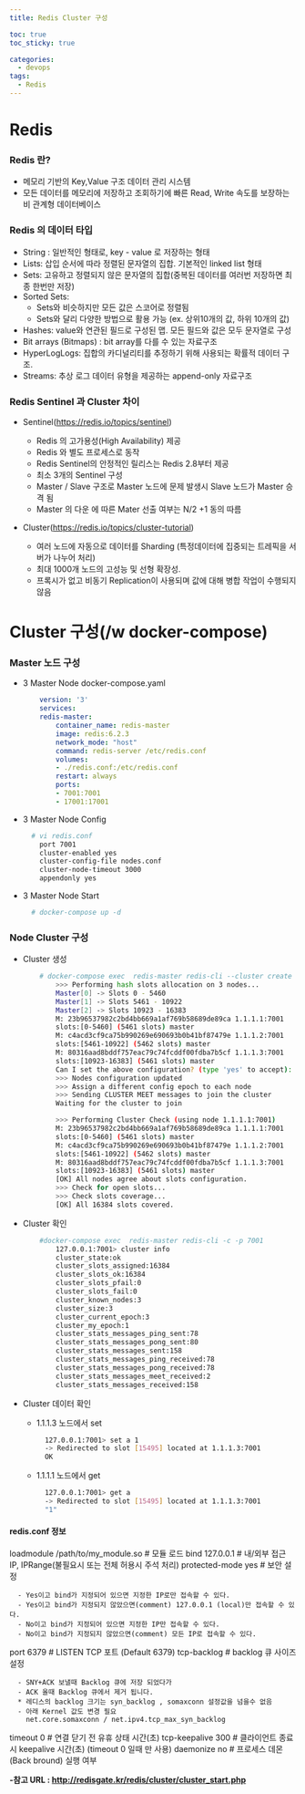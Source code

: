 ```yaml
---
title: Redis Cluster 구성

toc: true
toc_sticky: true

categories:
  - devops
tags:
  - Redis
---
```


# Redis

### Redis 란?

  - 메모리 기반의 Key,Value 구조 데이터 관리 시스템
  - 모든 데이터를 메모리에 저장하고 조회하기에 빠른 Read, Write 속도를 보장하는 비 관계형 데이터베이스

### Redis 의 데이터 타입

  - String : 일반적인 형태로, key - value 로 저장하는 형태
  - Lists: 삽입 순서에 따라 정렬된 문자열의 집합. 기본적인 linked list 형태
  - Sets: 고유하고 정렬되지 않은 문자열의 집합(중복된 데이터를 여러번 저장하면 최종 한번만 저장)
  - Sorted Sets: 
    - Sets와 비슷하지만 모든 값은 스코어로 정렬됨
    - Sets와 달리 다양한 방법으로 활용 가능 (ex. 상위10개의 값, 하위 10개의 값)
  - Hashes: value와 연관된 필드로 구성된 맵. 모든 필드와 값은 모두 문자열로 구성
  - Bit arrays (Bitmaps) : bit array를 다를 수 있는 자료구조
  - HyperLogLogs: 집합의 카디널리티를 추정하기 위해 사용되는 확률적 데이터 구조.
  - Streams: 추상 로그 데이터 유형을 제공하는 append-only 자료구조

### Redis Sentinel 과 Cluster 차이

  - Sentinel(https://redis.io/topics/sentinel)
    - Redis 의 고가용성(High Availability) 제공
    - Redis 와 별도 프로세스로 동작
    - Redis Sentinel의 안정적인 릴리스는 Redis 2.8부터 제공
    - 최소 3개의 Sentinel 구성
    - Master / Slave 구조로 Master 노드에 문제 발생시 Slave 노드가 Master 승격 됨
    - Master 의 다운 에 따른 Mater 선출 여부는 N/2 +1 동의 따름

  - Cluster(https://redis.io/topics/cluster-tutorial)
    - 여러 노드에 자동으로 데이터를 Sharding (특정데이터에 집중되는 트레픽을 서버가 나누어 처리)
    - 최대 1000개 노드의 고성능 및 선형 확장성. 
    - 프록시가 없고 비동기 Replication이 사용되며 값에 대해 병합 작업이 수행되지 않음


# Cluster 구성(/w docker-compose)

### Master 노드 구성

  - 3 Master Node docker-compose.yaml

    ```yaml
        version: '3'
        services:
        redis-master:
            container_name: redis-master
            image: redis:6.2.3
            network_mode: "host"
            command: redis-server /etc/redis.conf
            volumes:
            - ./redis.conf:/etc/redis.conf
            restart: always
            ports:
            - 7001:7001
            - 17001:17001
    ```
  - 3 Master Node Config

    ```bash
      # vi redis.conf
        port 7001
        cluster-enabled yes
        cluster-config-file nodes.conf
        cluster-node-timeout 3000
        appendonly yes
    ```
  - 3 Master Node Start

    ```bash
      # docker-compose up -d
    ```

### Node Cluster 구성

  - Cluster 생성

    ```bash
        # docker-compose exec  redis-master redis-cli --cluster create 1.1.1.1:7001 1.1.1.2:7001 1.1.1.3:7001
            >>> Performing hash slots allocation on 3 nodes...
            Master[0] -> Slots 0 - 5460
            Master[1] -> Slots 5461 - 10922
            Master[2] -> Slots 10923 - 16383
            M: 23b96537982c2bd4bb669a1af769b58689de89ca 1.1.1.1:7001
            slots:[0-5460] (5461 slots) master
            M: c4acd3cf9ca75b990269e690693b0b41bf87479e 1.1.1.2:7001
            slots:[5461-10922] (5462 slots) master
            M: 80316aad8bddf757eac79c74fcddf00fdba7b5cf 1.1.1.3:7001
            slots:[10923-16383] (5461 slots) master
            Can I set the above configuration? (type 'yes' to accept): yes
            >>> Nodes configuration updated
            >>> Assign a different config epoch to each node
            >>> Sending CLUSTER MEET messages to join the cluster
            Waiting for the cluster to join

            >>> Performing Cluster Check (using node 1.1.1.1:7001)
            M: 23b96537982c2bd4bb669a1af769b58689de89ca 1.1.1.1:7001
            slots:[0-5460] (5461 slots) master
            M: c4acd3cf9ca75b990269e690693b0b41bf87479e 1.1.1.2:7001
            slots:[5461-10922] (5462 slots) master
            M: 80316aad8bddf757eac79c74fcddf00fdba7b5cf 1.1.1.3:7001
            slots:[10923-16383] (5461 slots) master
            [OK] All nodes agree about slots configuration.
            >>> Check for open slots...
            >>> Check slots coverage...
            [OK] All 16384 slots covered.
    ```

  - Cluster 확인
    ```bash
        #docker-compose exec  redis-master redis-cli -c -p 7001
            127.0.0.1:7001> cluster info
            cluster_state:ok
            cluster_slots_assigned:16384
            cluster_slots_ok:16384
            cluster_slots_pfail:0
            cluster_slots_fail:0
            cluster_known_nodes:3
            cluster_size:3
            cluster_current_epoch:3
            cluster_my_epoch:1
            cluster_stats_messages_ping_sent:78
            cluster_stats_messages_pong_sent:80
            cluster_stats_messages_sent:158
            cluster_stats_messages_ping_received:78
            cluster_stats_messages_pong_received:78
            cluster_stats_messages_meet_received:2
            cluster_stats_messages_received:158
    ```

  - Cluster 데이터 확인
    - 1.1.1.3 노드에서 set
      ```bash
        127.0.0.1:7001> set a 1
        -> Redirected to slot [15495] located at 1.1.1.3:7001
        OK
      ```
    - 1.1.1.1 노드에서 get
      ```bash
        127.0.0.1:7001> get a
        -> Redirected to slot [15495] located at 1.1.1.3:7001
        "1"
      ```


#### redis.conf 정보


loadmodule /path/to/my_module.so # 모듈 로드
bind 127.0.0.1 # 내/외부 접근 IP, IPRange(불필요시 또는 전체 허용시 주석 처리)
protected-mode yes # 보안 설정
  ```
    - Yes이고 bind가 지정되어 있으면 지정한 IP로만 접속할 수 있다.
    - Yes이고 bind가 지정되지 않았으면(comment) 127.0.0.1 (local)만 접속할 수 있다.
    - No이고 bind가 지정되어 있으면 지정한 IP만 접속할 수 있다.
    - No이고 bind가 지정되지 않았으면(comment) 모든 IP로 접속할 수 있다.
  ```
port 6379 # LISTEN TCP 포트 (Default 6379)
tcp-backlog # backlog 큐 사이즈 설정

  ```
    - SNY+ACK 보낼때 Backlog 큐에 저장 되었다가
    - ACK 올때 Backlog 큐에서 제거 됩니다.
    * 레디스의 backlog 크기는 syn_backlog , somaxconn 설정값을 넘을수 없음 
    - 아래 Kernel 값도 변경 필요
      net.core.somaxconn / net.ipv4.tcp_max_syn_backlog
  ```
timeout 0 # 연결 닫기 전 유휴 상태 시간(초)
tcp-keepalive 300 # 클라이언트 종료시 keepalive 시간(초) (timeout 0 일때 만 사용)
daemonize no # 프로세스 데몬(Back bround) 실행 여부


**-참고 URL : http://redisgate.kr/redis/cluster/cluster_start.php**